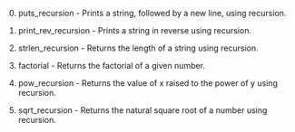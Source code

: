 0. puts_recursion - Prints a string, followed by a new line, using recursion.

1. print_rev_recursion - Prints a string in reverse using recursion.

2. strlen_recursion - Returns the length of a string using recursion.

3. factorial - Returns the factorial of a given number.

4. pow_recursion - Returns the value of x raised to the power of y using recursion.

5. sqrt_recursion - Returns the natural square root of a number using recursion.
